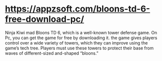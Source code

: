# https://appzsoft.com/bloons-td-6-free-download-pc/
Ninja Kiwi mad Bloons TD 6, which is a well-known tower defense game. On Pc, you can get the game for free by downloading it. the game gives players control over a wide variety of towers, which they can improve using the game’s tech tree. Players must use these towers to protect their base from waves of different-sized and-shaped “bloons.”
